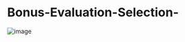 # Bonus-Evaluation-Selection-
![image](https://user-images.githubusercontent.com/20214519/168503729-b8533336-59c2-40e3-86e4-acf92c2df59d.png)

